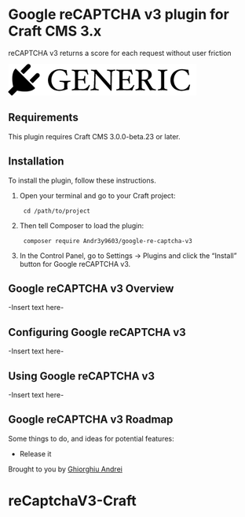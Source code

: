 # Google  reCAPTCHA v3 plugin for Craft CMS 3.x

reCAPTCHA v3 returns a score for each request without user friction

![Screenshot](resources/img/plugin-logo.png)

## Requirements

This plugin requires Craft CMS 3.0.0-beta.23 or later.

## Installation

To install the plugin, follow these instructions.

1. Open your terminal and go to your Craft project:

        cd /path/to/project

2. Then tell Composer to load the plugin:

        composer require Andr3y9603/google-re-captcha-v3

3. In the Control Panel, go to Settings → Plugins and click the “Install” button for Google  reCAPTCHA v3.

## Google  reCAPTCHA v3 Overview

-Insert text here-

## Configuring Google  reCAPTCHA v3

-Insert text here-

## Using Google  reCAPTCHA v3

-Insert text here-

## Google  reCAPTCHA v3 Roadmap

Some things to do, and ideas for potential features:

* Release it

Brought to you by [Ghiorghiu Andrei](https://github.com/Andr3y9603)
# reCaptchaV3-Craft
